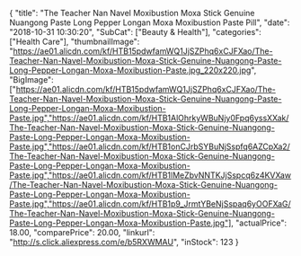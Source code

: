 {
	"title": "The Teacher Nan Navel Moxibustion Moxa Stick Genuine Nuangong Paste Long Pepper Longan Moxa Moxibustion Paste Pill",
	"date": "2018-10-31 10:30:20",
	"SubCat": ["Beauty & Health"],
	"categories": ["Health Care"],
	"thumbnailImage": "https://ae01.alicdn.com/kf/HTB15pdwfamWQ1JjSZPhq6xCJFXao/The-Teacher-Nan-Navel-Moxibustion-Moxa-Stick-Genuine-Nuangong-Paste-Long-Pepper-Longan-Moxa-Moxibustion-Paste.jpg_220x220.jpg",
	"BigImage": ["https://ae01.alicdn.com/kf/HTB15pdwfamWQ1JjSZPhq6xCJFXao/The-Teacher-Nan-Navel-Moxibustion-Moxa-Stick-Genuine-Nuangong-Paste-Long-Pepper-Longan-Moxa-Moxibustion-Paste.jpg","https://ae01.alicdn.com/kf/HTB1AlOhrkyWBuNjy0Fpq6yssXXak/The-Teacher-Nan-Navel-Moxibustion-Moxa-Stick-Genuine-Nuangong-Paste-Long-Pepper-Longan-Moxa-Moxibustion-Paste.jpg","https://ae01.alicdn.com/kf/HTB1onCJrbSYBuNjSspfq6AZCpXa2/The-Teacher-Nan-Navel-Moxibustion-Moxa-Stick-Genuine-Nuangong-Paste-Long-Pepper-Longan-Moxa-Moxibustion-Paste.jpg","https://ae01.alicdn.com/kf/HTB1lMeZbvNNTKJjSspcq6z4KVXaw/The-Teacher-Nan-Navel-Moxibustion-Moxa-Stick-Genuine-Nuangong-Paste-Long-Pepper-Longan-Moxa-Moxibustion-Paste.jpg","https://ae01.alicdn.com/kf/HTB1p9_JrmtYBeNjSspaq6yOOFXaG/The-Teacher-Nan-Navel-Moxibustion-Moxa-Stick-Genuine-Nuangong-Paste-Long-Pepper-Longan-Moxa-Moxibustion-Paste.jpg"],
	"actualPrice": 18.00,
	"comparePrice": 20.00,
	"linkurl": "http://s.click.aliexpress.com/e/b5RXWMAU",
	"inStock": 123
}
